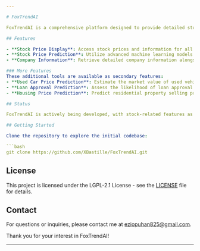 ```yaml
---

# FoxTrendAI

FoxTrendAI is a comprehensive platform designed to provide detailed stock price information, predictions, and company insights for every company in existence, including cryptocurrencies. With an emphasis on data-driven decision-making, our platform enables users to track stock prices and forecast future trends with accuracy and ease.

## Features

- **Stock Price Display**: Access stock prices and information for all companies, including cryptocurrencies.
- **Stock Price Prediction**: Utilize advanced machine learning models to predict future stock prices.
- **Company Information**: Retrieve detailed company information alongside stock prices and predictions.

### More Features
These additional tools are available as secondary features:
- **Used Car Price Prediction**: Estimate the market value of used vehicles.
- **Loan Approval Prediction**: Assess the likelihood of loan approval for applicants.
- **Housing Price Prediction**: Predict residential property selling prices.

## Status

FoxTrendAI is actively being developed, with stock-related features as the core focus. Stay tuned for future updates and enhancements.

## Getting Started

Clone the repository to explore the initial codebase:

```bash
git clone https://github.com/XBastille/FoxTrendAI.git
```

## License

This project is licensed under the LGPL-2.1 License - see the [LICENSE](LICENSE) file for details.

## Contact

For questions or inquiries, please contact me at [eziopuhan825@gmail.com](mailto:eziopuhan825@gmail.com).

Thank you for your interest in FoxTrendAI!

---
```

